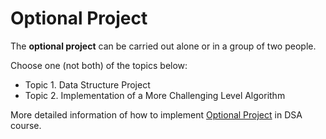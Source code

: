# Optional Project

The **optional project** can be carried out alone or in a group of two people.

Choose one (not both) of the topics below: 

* Topic 1. Data Structure Project
* Topic 2. Implementation of a More Challenging Level Algorithm


More detailed information of how to implement [Optional Project](https://dsa-material-6bd212.pages.labranet.jamk.fi/materials/10_project_guidelines/) in DSA course.
